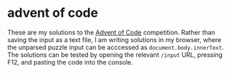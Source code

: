 # advent of code

These are my solutions to the [Advent of Code](https://adventofcode.com)
competition. Rather than saving the input as a text file, I am writing
solutions in my browser, where the unparsed puzzle input can be acccessed as
`document.body.innerText`. The solutions can be tested by opening the relevant
`/input` URL, pressing F12, and pasting the code into the console.
